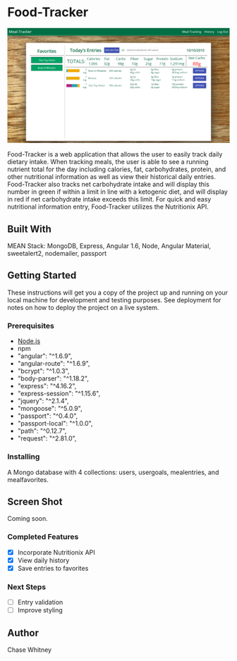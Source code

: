 # Food-Tracker

![Screenshot of the dashboard](server/public/resources/angularDashboard.png)

Food-Tracker is a web application that allows the user to easily track daily dietary intake. When tracking meals, the user is able to see a running nutrient total for the day including calories, fat, carbohydrates, protein, and other nutritional information as well as view their historical daily entries. Food-Tracker also tracks net carbohydrate intake and will display this number in green if within a limit in line with a ketogenic diet, and will display in red if net carbohydrate intake exceeds this limit. For quick and easy nutritional information entry, Food-Tracker utilizes the Nutritionix API.

## Built With

MEAN Stack: MongoDB, Express, Angular 1.6, Node, Angular Material, sweetalert2, nodemailer, passport

## Getting Started

These instructions will get you a copy of the project up and running on your local machine for development and testing purposes. See deployment for notes on how to deploy the project on a live system.

### Prerequisites

- [Node.js](https://nodejs.org/en/)
- npm
- "angular": "^1.6.9",
- "angular-route": "^1.6.9",
- "bcrypt": "^1.0.3",
- "body-parser": "^1.18.2",
- "express": "^4.16.2",
- "express-session": "^1.15.6",
- "jquery": "^2.1.4",
- "mongoose": "^5.0.9",
- "passport": "^0.4.0",
- "passport-local": "^1.0.0",
- "path": "^0.12.7",
- "request": "^2.81.0",

### Installing

A Mongo database with 4 collections: users, usergoals, mealentries, and mealfavorites.

## Screen Shot

Coming soon.

### Completed Features

- [x] Incorporate Nutritionix API
- [x] View daily history
- [x] Save entries to favorites

### Next Steps

- [ ] Entry validation
- [ ] Improve styling

## Author

Chase Whitney
